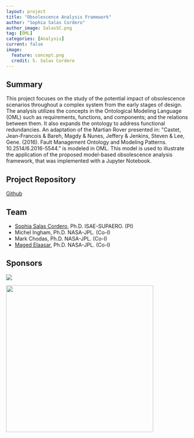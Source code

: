 ```yaml
---
layout: project
title: "Obsolescence Analysis Framework"
author: "Sophia Salas Cordero"
author_image: SalasSC.png
tag: [OML]
categories: [Analysis]
current: false
image:
  feature: concept.png
  credit: S. Salas Cordero
---
```


## Summary

This project focuses on the study of the potential impact of obsolescence scenarios throughout a complex system from the early stages of design. 
The analysis utilizes the concepts in the Ontological Modeling Language (OML) such as requirements, functions, and components; and the relations between them. It also expands the ontology to address functional redundancies. 
An adaptation of the Martian Rover presented in: "Castet, Jean-Francois & Bareh, Magdy & Nunes, Jeffery & Jenkins, Steven & Lee, Gene. (2016). Fault Management Ontology and Modeling Patterns. 10.2514/6.2016-5544." is modeled in OML. 
This model is used to illustrate the application of the proposed model-based obsolescence analysis framework, that was implemented with a Jupyter Notebook.





## Project Repository

[Github](https://github.com/opencaesar/martian-rover-example)

## Team

- [Sophia Salas Cordero](https://www.linkedin.com/in/sophia-salas/), Ph.D. ISAE-SUPAERO. (PI)
- Michel Ingham, Ph.D. NASA-JPL. (Co-I)
- Mark Chodas, Ph.D. NASA-JPL. (Co-I)
- [Maged Elaasar](maged.e.elaasar@jpl.nasa.gov), Ph.D. NASA-JPL. (Co-I)


## Sponsors

[<img src="https://fondation-isae-supaero.org/wp-content/uploads/2022/04/logo-fondation-ras-293px.svg"/>](https://fondation-isae-supaero.org/en/)

[<img width="400" src="https://www.opencaesar.io/assets/img/jpl-logo.png"/>](https://www.jpl.nasa.gov/)

